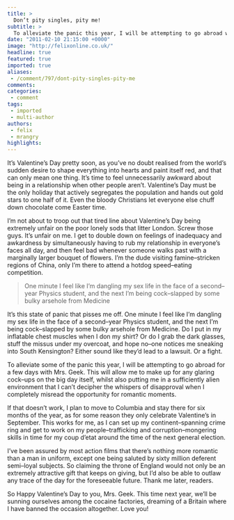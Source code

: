 ```yaml
---
title: >
  Don’t pity singles, pity me!
subtitle: >
  To alleviate the panic this year, I will be attempting to go abroad with Mrs Geek
date: "2011-02-10 21:15:00 +0000"
image: "http://felixonline.co.uk/"
headline: true
featured: true
imported: true
aliases:
 - /comment/797/dont-pity-singles-pity-me
comments:
categories:
 - comment
tags:
 - imported
 - multi-author
authors:
 - felix
 - mrangry
highlights:
---
```


It’s Valentine’s Day pretty soon, as you’ve no doubt realised from the world’s sudden desire to shape everything into hearts and paint itself red, and that can only mean one thing. It’s time to feel unnecessarily awkward about being in a relationship when other people aren’t. Valentine’s Day must be the only holiday that actively segregates the population and hands out gold stars to one half of it. Even the bloody Christians let everyone else chuff down chocolate come Easter time.

I’m not about to troop out that tired line about Valentine’s Day being extremely unfair on the poor lonely sods that litter London. Screw those guys. It’s unfair on me. I get to double down on feelings of inadequacy and awkardness by simultaneously having to rub my relationship in everyone’s faces all day, and then feel bad whenever someone walks past with a marginally larger bouquet of flowers. I’m the dude visiting famine–stricken regions of China, only I’m there to attend a hotdog speed–eating competition.

> One minute I feel like I’m dangling my sex life in the face of a second–year Physics student, and the next I’m being cock–slapped by some bulky arsehole from Medicine

It’s this state of panic that pisses me off. One minute I feel like I’m dangling my sex life in the face of a second–year Physics student, and the next I’m being cock–slapped by some bulky arsehole from Medicine. Do I put in my inflatable chest muscles when I don my shirt? Or do I grab the dark glasses, stuff the missus under my overcoat, and hope no–one notices me sneaking into South Kensington? Either sound like they’d lead to a lawsuit. Or a fight.

To alleviate some of the panic this year, I will be attempting to go abroad for a few days with Mrs. Geek. This will allow me to make up for any glaring cock–ups on the big day itself, whilst also putting me in a sufficiently alien environment that I can’t decipher the whispers of disapproval when I completely misread the opportunity for romantic moments.

If that doesn’t work, I plan to move to Columbia and stay there for six months of the year, as for some reason they only celebrate Valentine’s in September. This works for me, as I can set up my continent–spanning crime ring and get to work on my people–trafficking and corruption–mongering skills in time for my coup d’etat around the time of the next general election.

I’ve been assured by most action films that there’s nothing more romantic than a man in uniform, except one being saluted by sixty million deferent semi–loyal subjects. So claiming the throne of England would not only be an extremely attractive gift that keeps on giving, but I’d also be able to outlaw any trace of the day for the foreseeable future. Thank me later, readers.

So Happy Valentine’s Day to you, Mrs. Geek. This time next year, we’ll be sunning ourselves among the cocaine factories, dreaming of a Britain where I have banned the occasion altogether. Love you!

